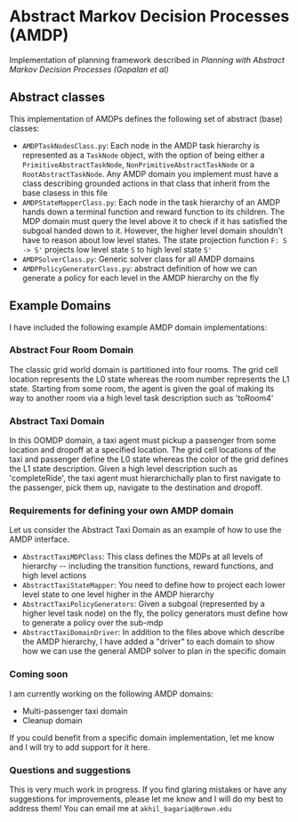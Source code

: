 # Abstract Markov Decision Processes (AMDP)

Implementation of planning framework described in *Planning with Abstract Markov Decision Processes (Gopalan et al)*

## Abstract classes
This implementation of AMDPs defines the following set of abstract (base) classes:
* `AMDPTaskNodesClass.py`: Each node in the AMDP task hierarchy is represented as a `TaskNode` object, with the option
   of being either a `PrimitiveAbstractTaskNode`, `NonPrimitiveAbstractTaskNode` or a `RootAbstractTaskNode`. Any AMDP 
   domain you implement must have a class describing grounded actions in that class that inherit from the base clasess 
   in this file
* `AMDPStateMapperClass.py`: Each node in the task hierarchy of an AMDP hands down a terminal function and reward function
    to its children. The MDP domain must query the level above it to check if it has satisfied the subgoal handed down to
    it. However, the higher level domain shouldn't have to reason about low level states. 
    The state projection function `F: S -> S'` projects low level state `S` to high level state `S'`
* `AMDPSolverClass.py`: Generic solver class for all AMDP domains
* `AMDPPolicyGeneratorClass.py`: abstract definition of how we can generate a policy for each level in the AMDP
    hierarchy on the fly
    
 ## Example Domains
 
 I have included the following example AMDP domain implementations:
 ### Abstract Four Room Domain
 The classic grid world domain is partitioned into four rooms. The grid cell location represents the L0 state whereas 
 the room number represents the L1 state. Starting from some room, the agent is given the goal of making its way to
 another room via a high level task description such as 'toRoom4'
 
### Abstract Taxi Domain
In this OOMDP domain, a taxi agent must pickup a passenger from some location and dropoff at a specified location. The 
grid cell locations of the taxi and passenger define the L0 state whereas the color of the grid defines the L1 state description. 
Given a high level description such as 'completeRide', the taxi agent must hierarchichally plan to first navigate to the
passenger, pick them up, navigate to the destination and dropoff. 

### Requirements for defining your own AMDP domain
Let us consider the Abstract Taxi Domain as an example of how to use the AMDP interface. 
* `AbstractTaxiMDPClass`: This class defines the MDPs at all levels of hierarchy -- including the transition functions, 
    reward functions, and high level actions
* `AbstractTaxiStateMapper`: You need to define how to project each lower level state to one level higher in the AMDP hierarchy
* `AbstractTaxiPolicyGenerators`: Given a subgoal (represented by a higher level task node) on the fly, the policy generators
    must define how to generate a policy over the sub-mdp
* `AbstractTaxiDomainDriver`: In addition to the files above which describe the AMDP hierarchy, I have added a "driver" to each 
   domain to show how we can use the general AMDP solver to plan in the specific domain
   
### Coming soon
I am currently working on the following AMDP domains:
* Multi-passenger taxi domain
* Cleanup domain

If you could benefit from a specific domain implementation, let me know and I will try to add support for it here.

### Questions and suggestions
This is very much work in progress. If you find glaring mistakes or have any suggestions for improvements, please let me
know and I will do my best to address them! You can email me at `akhil_bagaria@brown.edu`

 



